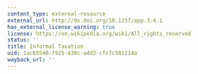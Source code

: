 ```yaml
---
content_type: external-resource
external_url: http://dx.doi.org/10.1257/app.3.4.1
has_external_license_warning: true
license: https://en.wikipedia.org/wiki/All_rights_reserved
status: ''
title: Informal Taxation
uid: 1acb5540-f925-430c-add2-cfc7c581214a
wayback_url: ''
---
```

